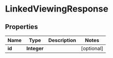 

# LinkedViewingResponse


## Properties

| Name | Type | Description | Notes |
|------------ | ------------- | ------------- | -------------|
|**id** | **Integer** |  |  [optional] |



